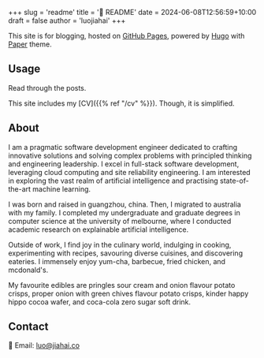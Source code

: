 +++
slug = 'readme'
title = '📎 README'
date = 2024-06-08T12:56:59+10:00
draft = false
author = 'luojiahai'
+++

This site is for blogging, hosted on [GitHub Pages](https://pages.github.com/), powered by [Hugo](https://gohugo.io/)
with [Paper](https://github.com/nanxiaobei/hugo-paper) theme.

## Usage

Read through the posts.

This site includes my [CV]({{% ref "/cv" %}}). Though, it is simplified.

## About

I am a pragmatic software development engineer dedicated to crafting innovative solutions and solving complex problems
with principled thinking and engineering leadership. I excel in full-stack software development, leveraging cloud
computing and site reliability engineering. I am interested in exploring the vast realm of artificial intelligence and
practising state-of-the-art machine learning.

I was born and raised in guangzhou, china. Then, I migrated to australia with my family. I completed my undergraduate
and graduate degrees in computer science at the university of melbourne, where I conducted academic research on
explainable artificial intelligence.

Outside of work, I find joy in the culinary world, indulging in cooking, experimenting with recipes, savouring diverse
cuisines, and discovering eateries. I immensely enjoy yum-cha, barbecue, fried chicken, and mcdonald's.

My favourite edibles are pringles sour cream and onion flavour potato crisps, proper onion with green chives flavour
potato crisps, kinder happy hippo cocoa wafer, and coca-cola zero sugar soft drink.

## Contact

📧 Email: luo@jiahai.co
